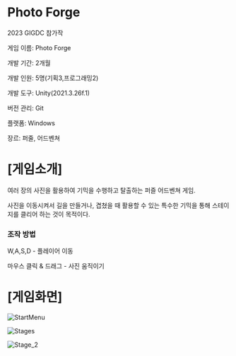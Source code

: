 # Photo Forge

2023 GIGDC 참가작

게임 이름: Photo Forge

개발 기간: 2개월

개발 인원: 5명(기획3,프로그래밍2)

개발 도구: Unity(2021.3.26f.1)

버전 관리: Git

플랫폼: Windows

장르: 퍼줄, 어드벤쳐

# [게임소개]

여러 장의 사진을 활용하여 기믹을 수행하고 탈출하는 퍼즐 어드벤쳐 게임.

사진을 이동시켜서 길을 만들거나, 겹쳤을 때 활용할 수 있는 특수한 기믹을 통해 스테이지를 클리어 하는 것이 목적이다.

### 조작 방법

W,A,S,D - 플레이어 이동

마우스 클릭 & 드래그 - 사진 움직이기

# [게임화면]

![StartMenu](https://github.com/bubbletok/PhotoForge/assets/62411634/a323147f-728b-4ffe-836a-380b5f2a1099)

![Stages](https://github.com/bubbletok/PhotoForge/assets/62411634/44e914a5-20b0-4c5b-9685-37899b26ad30)

![Stage_2](https://github.com/bubbletok/PhotoForge/assets/62411634/bdba1623-84e3-4d1b-a5ae-61cbc0e3808d)
